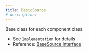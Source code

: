 ```yaml
---
title: BasicSource
# description:
---
```


Base class for each component class.

- See `Implementation` for details
- Reference: [BaseSource Interface](/astro-image-processor/api/api/classes/basesource/)
